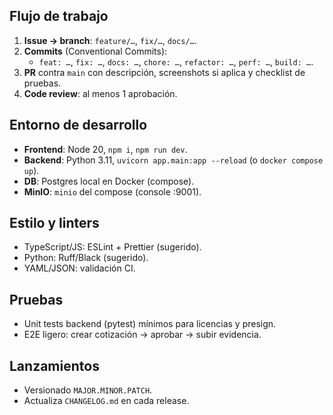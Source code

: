 ## Flujo de trabajo

1. **Issue → branch**: `feature/…`, `fix/…`, `docs/…`.
2. **Commits** (Conventional Commits):
    - `feat: …`, `fix: …`, `docs: …`, `chore: …`, `refactor: …`, `perf: …`, `build: …`.
3. **PR** contra `main` con descripción, screenshots si aplica y checklist de pruebas.
4. **Code review**: al menos 1 aprobación.

## Entorno de desarrollo

- **Frontend**: Node 20, `npm i`, `npm run dev`.
- **Backend**: Python 3.11, `uvicorn app.main:app --reload` (o `docker compose up`).
- **DB**: Postgres local en Docker (compose).
- **MinIO**: `minio` del compose (console :9001).

## Estilo y linters

- TypeScript/JS: ESLint + Prettier (sugerido).
- Python: Ruff/Black (sugerido).
- YAML/JSON: validación CI.

## Pruebas

- Unit tests backend (pytest) mínimos para licencias y presign.
- E2E ligero: crear cotización → aprobar → subir evidencia.

## Lanzamientos

- Versionado `MAJOR.MINOR.PATCH`.
- Actualiza `CHANGELOG.md` en cada release.
